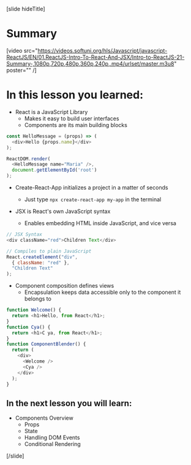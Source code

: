 [slide hideTitle]
# Summary

[video src="https://videos.softuni.org/hls/Javascript/javascript-ReactJS/EN/01.ReactJS-Intro-To-React-And-JSX/Intro-to-ReactJS-21-Summary-,1080p,720p,480p,360p,240p,.mp4/urlset/master.m3u8" poster="" /]

# In this lesson you learned:

- React is a JavaScript Library
  - Makes it easy to build user interfaces
  - Components are its main building blocks
  
```js
const HelloMessage = (props) => (
  <div>Hello {props.name}</div>
);

ReactDOM.render(
  <HelloMessage name="Maria" />,
  document.getElementById('root')
);

```

- Create-React-App initializes a project in a matter of seconds
  - Just type `npx create-react-app my-app` in the terminal


- JSX is React's own JavaScript syntax
  - Enables embedding HTML inside JavaScript, and vice versa
  
   
```js
// JSX Syntax
<div className="red">Children Text</div>

// Compiles to plain JavaScript
React.createElement("div",
  { className: "red" },
  "Children Text"
);
```

- Component composition defines views
  - Encapsulation keeps data accessible only to the component it belongs to
  
```js
function Welcome() {
  return <h1>Hello, from React</h1>; 
}
function Cya() {
  return <h1>C ya, from React</h1>;
}
function ComponentBlender() { 
  return (
    <div>
      <Welcome />
      <Cya />
    </div>
  );
} 
```


## In the next lesson you will learn:

- Components Overview
  * Props
  * State
  * Handling DOM Events
  * Conditional Rendering

[/slide]
